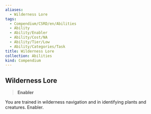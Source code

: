 ```yaml
---
aliases:
  - Wilderness Lore
tags:
  - Compendium/CSRD/en/Abilities
  - Ability
  - Ability/Enabler
  - Ability/Cost/NA
  - Ability/Tier/Low
  - Ability/Categories/Task
title: Wilderness Lore
collection: Abilities
kind: Compendium
---
```

## Wilderness Lore  
>**Enabler**
  
You are trained in wilderness navigation and in identifying plants and creatures. Enabler.